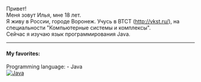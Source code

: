 Привет!    
Меня зовут Илья, мне 18 лет.    
Я живу в России, городе Воронеж. Учусь в ВТСТ (http://vkst.ru/), на специальности "Компьютерные системы и комплексы".    
Сейчас я изучаю язык программирования Java. 
_____
#### My favorites:    
Programming language: - 
Java    
[![Java](https://img.shields.io/badge/-java-489EEB?logo=java&style=flat-square&logocolor=white)](https://google.com/)

